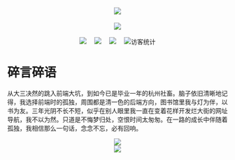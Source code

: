 <!-- 打字动效 -->
<h1 align="center">
  <a href="https://sunguoqi.com/">
    <img src="https://readme-typing-svg.herokuapp.com/?lines=console.log('森林覆盖的岛屿花开遍地美好都将与约而至')&center=true&size=14">
  </a>
</h1>

<!-- 敲代码的图片 -->
<div align="center" ><img order-radius="100px" src="https://cdn.jsdelivr.net/gh/sun0225SUN/photos/images/202108300019556.gif"/></div>

<br>

<!-- 个人资料徽标 -->
<div align="center">
  <a href="http://huasen.cc/"><img src="https://img.shields.io/badge/website-%E4%B8%AA%E4%BA%BA%E7%BD%91%E7%AB%99-blue"></a>&emsp;
  <a href="https://blog.csdn.net/L184820911/"><img src="https://img.shields.io/badge/CSDN-%E5%8D%9A%E5%AE%A2-c32136"></a>&emsp;
  <a href="https://space.bilibili.com/241546158/"><img src="https://img.shields.io/badge/bilibili-B%E7%AB%99-ff69b4"></a>&emsp;
  <img src="https://visitor-badge.glitch.me/badge?page_id=huasenjio" alt="访客统计" />
</div>

<!-- 碎言碎语 -->
# 碎言碎语

<p>从大三决然的跳入前端大坑，到如今已是毕业一年的杭州社畜。脑子依旧清晰地记得，我选择前端时的孤独，周围都是清一色的后端方向，图书馆里我与灯为伴，以书为友。三年光阴不长不短，似乎在别人眼里我一直在变着花样开发烂大街的网址导航，我不以为然。只道是不悔梦归处，空恨时间太匆匆。在一路的成长中伴随着孤独，我相信那么一句话，念念不忘，必有回响。</p>

<!-- banner -->
<div align="center"><img src="https://cdn.jsdelivr.net/gh/sun0225SUN/photos/images/202110311924844.png" /></div>

<!-- 展示项目 -->
<div align="center">
  <!-- <a href="">
    <img src="https://github-readme-stats.vercel.app/api/pin/?username=huasenjio&repo=huasen-portal&theme=dark&bg_color=0d1117&hide_border=true" />
  </a> -->
  <!-- <a href="">
    <img src="https://github-readme-stats.vercel.app/api/pin/?username=huasenjio&repo=huasenjio&theme=dark&bg_color=0d1117&hide_border=true" />
  </a> -->
</div>

<!-- 访客图 -->
<div align="center"> <img src="https://activity-graph.herokuapp.com/graph?username=huasenjio&theme=xcode" /> </div>


